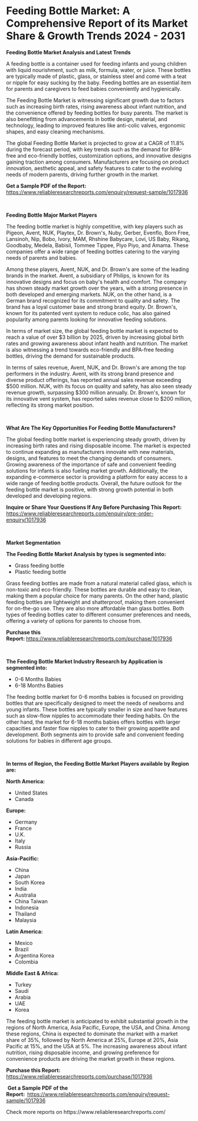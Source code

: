 <p><h1>Feeding Bottle Market: A Comprehensive Report of its Market Share & Growth Trends 2024 - 2031</h1></p><p><strong>Feeding Bottle Market Analysis and Latest Trends</strong></p>
<p><p>A feeding bottle is a container used for feeding infants and young children with liquid nourishment, such as milk, formula, water, or juice. These bottles are typically made of plastic, glass, or stainless steel and come with a teat or nipple for easy sucking by the baby. Feeding bottles are an essential item for parents and caregivers to feed babies conveniently and hygienically.</p><p>The Feeding Bottle Market is witnessing significant growth due to factors such as increasing birth rates, rising awareness about infant nutrition, and the convenience offered by feeding bottles for busy parents. The market is also benefitting from advancements in bottle design, material, and technology, leading to improved features like anti-colic valves, ergonomic shapes, and easy cleaning mechanisms.</p><p>The global Feeding Bottle Market is projected to grow at a CAGR of 11.8% during the forecast period, with key trends such as the demand for BPA-free and eco-friendly bottles, customization options, and innovative designs gaining traction among consumers. Manufacturers are focusing on product innovation, aesthetic appeal, and safety features to cater to the evolving needs of modern parents, driving further growth in the market.</p></p>
<p><strong>Get a Sample PDF of the Report:&nbsp;</strong> <a href="https://www.reliableresearchreports.com/enquiry/request-sample/1017936">https://www.reliableresearchreports.com/enquiry/request-sample/1017936</a></p>
<p>&nbsp;</p>
<p><strong>Feeding Bottle Major Market Players</strong></p>
<p><p>The feeding bottle market is highly competitive, with key players such as Pigeon, Avent, NUK, Playtex, Dr. Brown's, Nuby, Gerber, Evenflo, Born Free, Lansinoh, Nip, Bobo, Ivory, MAM, Rhshine Babycare, Lovi, US Baby, Rikang, Goodbaby, Medela, Babisil, Tommee Tippee, Piyo Piyo, and Amama. These companies offer a wide range of feeding bottles catering to the varying needs of parents and babies.</p><p>Among these players, Avent, NUK, and Dr. Brown's are some of the leading brands in the market. Avent, a subsidiary of Philips, is known for its innovative designs and focus on baby's health and comfort. The company has shown steady market growth over the years, with a strong presence in both developed and emerging markets. NUK, on the other hand, is a German brand recognized for its commitment to quality and safety. The brand has a loyal customer base and strong brand equity. Dr. Brown's, known for its patented vent system to reduce colic, has also gained popularity among parents looking for innovative feeding solutions.</p><p>In terms of market size, the global feeding bottle market is expected to reach a value of over $3 billion by 2025, driven by increasing global birth rates and growing awareness about infant health and nutrition. The market is also witnessing a trend towards eco-friendly and BPA-free feeding bottles, driving the demand for sustainable products.</p><p>In terms of sales revenue, Avent, NUK, and Dr. Brown's are among the top performers in the industry. Avent, with its strong brand presence and diverse product offerings, has reported annual sales revenue exceeding $500 million. NUK, with its focus on quality and safety, has also seen steady revenue growth, surpassing $300 million annually. Dr. Brown's, known for its innovative vent system, has reported sales revenue close to $200 million, reflecting its strong market position.</p></p>
<p>&nbsp;</p>
<p><strong>What Are The Key Opportunities For Feeding Bottle Manufacturers?</strong></p>
<p><p>The global feeding bottle market is experiencing steady growth, driven by increasing birth rates and rising disposable income. The market is expected to continue expanding as manufacturers innovate with new materials, designs, and features to meet the changing demands of consumers. Growing awareness of the importance of safe and convenient feeding solutions for infants is also fueling market growth. Additionally, the expanding e-commerce sector is providing a platform for easy access to a wide range of feeding bottle products. Overall, the future outlook for the feeding bottle market is positive, with strong growth potential in both developed and developing regions.</p></p>
<p><strong>Inquire or Share Your Questions If Any Before Purchasing This Report:</strong> <a href="https://www.reliableresearchreports.com/enquiry/pre-order-enquiry/1017936">https://www.reliableresearchreports.com/enquiry/pre-order-enquiry/1017936</a></p>
<p>&nbsp;</p>
<p><strong>Market Segmentation</strong></p>
<p><strong>The Feeding Bottle Market Analysis by types is segmented into:</strong></p>
<p><ul><li>Grass feeding bottle</li><li>Plastic feeding bottle</li></ul></p>
<p><p>Grass feeding bottles are made from a natural material called glass, which is non-toxic and eco-friendly. These bottles are durable and easy to clean, making them a popular choice for many parents. On the other hand, plastic feeding bottles are lightweight and shatterproof, making them convenient for on-the-go use. They are also more affordable than glass bottles. Both types of feeding bottles cater to different consumer preferences and needs, offering a variety of options for parents to choose from.</p></p>
<p><strong>Purchase this Report:&nbsp;</strong><a href="https://www.reliableresearchreports.com/purchase/1017936">https://www.reliableresearchreports.com/purchase/1017936</a></p>
<p>&nbsp;</p>
<p><strong>The Feeding Bottle Market Industry Research by Application is segmented into:</strong></p>
<p><ul><li>0-6 Months Babies</li><li>6-18 Months Babies</li></ul></p>
<p><p>The feeding bottle market for 0-6 months babies is focused on providing bottles that are specifically designed to meet the needs of newborns and young infants. These bottles are typically smaller in size and have features such as slow-flow nipples to accommodate their feeding habits. On the other hand, the market for 6-18 months babies offers bottles with larger capacities and faster flow nipples to cater to their growing appetite and development. Both segments aim to provide safe and convenient feeding solutions for babies in different age groups.</p></p>
<p>&nbsp;</p>
<p><strong>In terms of Region, the Feeding Bottle Market Players available by Region are:</strong></p>
<p>
    <p> <strong> North America: </strong>
        <ul>
            <li>United States</li>
            <li>Canada</li>
        </ul>
        </p> 
    <p> <strong> Europe: </strong>
        <ul>
            <li>Germany</li>
            <li>France</li>
            <li>U.K.</li>
            <li>Italy</li>
            <li>Russia</li>
        </ul>
        </p> 
    <p> <strong> Asia-Pacific: </strong>
        <ul>
            <li>China</li>
            <li>Japan</li>
            <li>South Korea</li>
            <li>India</li>
            <li>Australia</li>
            <li>China Taiwan</li>
            <li>Indonesia</li>
            <li>Thailand</li>
            <li>Malaysia</li>
        </ul>
        </p> 
    <p> <strong> Latin America: </strong>
        <ul>
            <li>Mexico</li>
            <li>Brazil</li>
            <li>Argentina Korea</li>
            <li>Colombia</li>
        </ul>
        </p> 
    <p> <strong> Middle East & Africa: </strong>
        <ul>
            <li>Turkey</li>
            <li>Saudi</li>
            <li>Arabia</li>
            <li>UAE</li>
            <li>Korea</li>
        </ul>
    </p>
    </p>
<p><p>The feeding bottle market is anticipated to exhibit substantial growth in the regions of North America, Asia Pacific, Europe, the USA, and China. Among these regions, China is expected to dominate the market with a market share of 35%, followed by North America at 25%, Europe at 20%, Asia Pacific at 15%, and the USA at 5%. The increasing awareness about infant nutrition, rising disposable income, and growing preference for convenience products are driving the market growth in these regions.</p></p>
<p><strong>Purchase this Report: </strong><a href="https://www.reliableresearchreports.com/purchase/1017936">https://www.reliableresearchreports.com/purchase/1017936</a></p>
<p>&nbsp;<strong>Get a Sample PDF of the Report:&nbsp;&nbsp;</strong><a href="https://www.reliableresearchreports.com/enquiry/request-sample/1017936">https://www.reliableresearchreports.com/enquiry/request-sample/1017936</a></p>
<p><strong></strong></p>
<p>Check more reports on https://www.reliableresearchreports.com/</p>